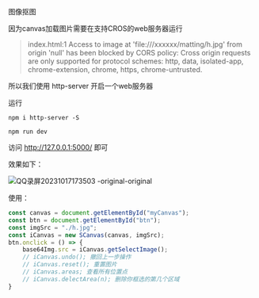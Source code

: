 图像抠图

因为canvas加载图片需要在支持CROS的web服务器运行
> index.html:1 Access to image at 'file:///xxxxxx/matting/h.jpg' from origin 'null' has been blocked by CORS policy: Cross origin requests are only supported for protocol schemes: http, data, isolated-app, chrome-extension, chrome, https, chrome-untrusted.

所以我们使用 http-server 开启一个web服务器

运行
```shell
npm i http-server -S

npm run dev
```
访问 http://127.0.0.1:5000/ 即可

效果如下：

![QQ录屏20231017173503 -original-original](https://github.com/zzyyhh22lx/matting/assets/102452253/8119f2b6-28a2-45c9-a0dc-60b9c06b86e6)


使用：
```js
const canvas = document.getElementById("myCanvas");
const btn = document.getElementById("btn");
const imgSrc = "./h.jpg";
const iCanvas = new SCanvas(canvas, imgSrc);
btn.onclick = () => {
    base64Img.src = iCanvas.getSelectImage();
    // iCanvas.undo(); 撤回上一步操作
    // iCanvas.reset(); 重置图片
    // iCanvas.areas; 查看所有位置点
    // iCanvas.delectArea(n); 删除你框选的第几个区域
}
```
